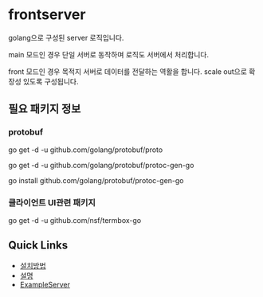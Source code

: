 # frontserver
golang으로 구성된 server 로직입니다. 

main 모드인 경우 단일 서버로 동작하며 로직도 서버에서 처리합니다.

front 모드인 경우 목적지 서버로 데이터를 전달하는 역활을 합니다. scale out으로 확장성 있도록 구성됩니다. 

## 필요 패키지 정보

### protobuf

  go get -d -u github.com/golang/protobuf/proto
 
  go get -d -u github.com/golang/protobuf/protoc-gen-go
 
  go install github.com/golang/protobuf/protoc-gen-go
 
### 클라이언트 UI관련 패키지 

 go get -d -u github.com/nsf/termbox-go

## Quick Links
* [설치방법](https://github.com/woong20123/frontserver/wiki/FrontServer_Set_Project)
* [설명](https://github.com/woong20123/frontserver/wiki/FrontServer_doc) 
* [ExampleServer](https://github.com/woong20123/frontserver/wiki/FrontServer_ExampleServer)


